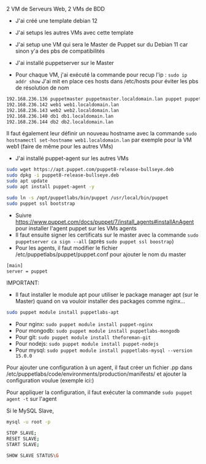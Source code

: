 2 VM de Serveurs Web, 2 VMs de BDD


- J'ai créé une template debian 12
- J'ai setups les autres VMs avec cette template
- J'ai setup une VM qui sera le Master de Puppet sur du Debian 11 car sinon y'a des pbs de compatibilités
- J'ai installé puppetserver sur le Master

- Pour chaque VM, j'ai exécuté la commande pour recup l'ip : `sudo ip addr show`
  J'ai mit en place ces hosts dans /etc/hosts pour éviter les pbs de résolution de nom

```bash
192.168.236.136 puppetmaster puppetmaster.localdomain.lan puppet puppet.localdomain.lan
192.168.236.142 web1 web1.localdomain.lan
192.168.236.143 web2 web2.localdomain.lan
192.168.236.140 db1 db1.localdomain.lan
192.168.236.144 db2 db2.localdomain.lan
```

Il faut également leur définir un nouveau hostname avec la commande `sudo hostnamectl set-hostname web1.localdomain.lan` par exemple pour la VM web1 (faire de même pour les autres VMs)


- J'ai installé puppet-agent sur les autres VMs
```bash
sudo wget https://apt.puppet.com/puppet8-release-bullseye.deb
sudo dpkg -i puppet8-release-bullseye.deb
sudo apt update
sudo apt install puppet-agent -y

sudo ln -s /opt/puppetlabs/bin/puppet /usr/local/bin/puppet
sudo puppet ssl bootstrap
```


- Suivre https://www.puppet.com/docs/puppet/7/install_agents#installAnAgent pour installer l'agent puppet sur les VMs agents
- Il faut ensuite signer les certificats sur le master avec la commande `sudo puppetserver ca sign --all` (après `sudo puppet ssl boostrap`)
- Pour les agents, il faut modifier le fichier /etc/puppetlabs/puppet/puppet.conf pour ajouter le nom du master
```bash
[main]
server = puppet
```
IMPORTANT:
- Il faut installer le module apt pour utiliser le package manager apt (sur le Master) quand on va vouloir installer des packages comme nginx...
```bash
sudo puppet module install puppetlabs-apt
```
- Pour nginx: `sudo puppet module install puppet-nginx`
- Pour mongodb: `sudo puppet module install puppetlabs-mongodb`
- Pour git: `sudo puppet module install theforeman-git`
- Pour nodejs: `sudo puppet module install puppet-nodejs`
- Pour mysql: `sudo puppet module install puppetlabs-mysql --version 15.0.0`

Pour ajouter une configuration à un agent, il faut créer un fichier .pp dans /etc/puppetlabs/code/environments/production/manifests/ et ajouter la configuration voulue (exemple ici:)


Pour appliquer la configuration, il faut exécuter la commande `sudo puppet agent -t` sur l'agent

Si le MySQL Slave,
```bash
mysql -u root -p 

STOP SLAVE;
RESET SLAVE;
START SLAVE;

SHOW SLAVE STATUS\G
```